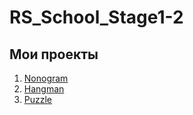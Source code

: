 # RS_School_Stage1-2
## Мои проекты
1. [Nonogram](https://golosova76.github.io/RS_School_Stage2/nonograms)
2. [Hangman](https://golosova76.github.io/RS_School_Stage2/hangman)
3. [Puzzle](https://golosova76.github.io/RS_School_Stage2/rss-puzzle)

